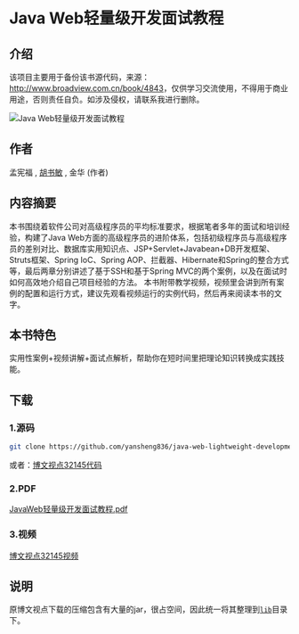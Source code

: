 # Java Web轻量级开发面试教程

## 介绍

该项目主要用于备份该书源代码，来源：<http://www.broadview.com.cn/book/4843>，仅供学习交流使用，不得用于商业用途，否则责任自负。如涉及侵权，请联系我进行删除。

<img src="http://download.broadview.com.cn/LargeCover/1707baa8ffbe749ee1dd" alt="Java Web轻量级开发面试教程">

## 作者

孟宪福 , [胡书敏](http://www.broadview.com.cn/space/index/29515) , 金华 (作者)

## 内容摘要

本书围绕着软件公司对高级程序员的平均标准要求，根据笔者多年的面试和培训经验，构建了Java Web方面的高级程序员的进阶体系，包括初级程序员与高级程序员的差别对比、数据库实用知识点、JSP+Servlet+Javabean+DB开发框架、Struts框架、Spring IoC、Spring AOP、拦截器、Hibernate和Spring的整合方式等，最后两章分别讲述了基于SSH和基于Spring MVC的两个案例，以及在面试时如何高效地介绍自己项目经验的方法。
本书附带教学视频，视频里会讲到所有案例的配置和运行方式，建议先观看视频运行的实例代码，然后再来阅读本书的文字。

## 本书特色

实用性案例+视频讲解+面试点解析，帮助你在短时间里把理论知识转换成实践技能。

## 下载

### 1.源码

```bash
git clone https://github.com/yansheng836/java-web-lightweight-development-interview-tutorial
```

或者：[博文视点32145代码](http://www.broadview.com.cn/file/resource/115232122229113074145088147214182210219177032104)

### 2.PDF

[JavaWeb轻量级开发面试教程.pdf](https://github.com/yansheng836/java-web-lightweight-development-interview-tutorial/blob/master/JavaWeb%E8%BD%BB%E9%87%8F%E7%BA%A7%E5%BC%80%E5%8F%91%E9%9D%A2%E8%AF%95%E6%95%99%E7%A8%8B.pdf)

### 3.视频

[博文视点32145视频](http://www.broadview.com.cn/file/resource/205159238194148138162059022022237126181076113197)

## 说明

原博文视点下载的压缩包含有大量的jar，很占空间，因此统一将其整理到[`lib`](./lib/)目录下。
